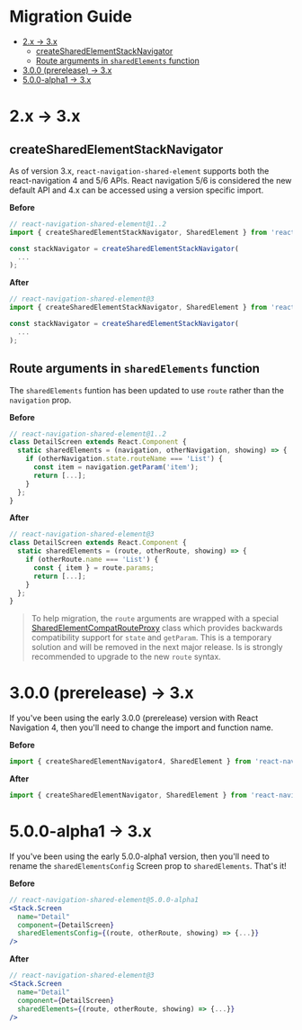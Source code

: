 # Migration Guide <!-- omit in toc -->

- [2.x -> 3.x](#2x---3x)
  - [createSharedElementStackNavigator](#createsharedelementstacknavigator)
  - [Route arguments in `sharedElements` function](#route-arguments-in-sharedelements-function)
- [3.0.0 (prerelease) -> 3.x](#300-prerelease---3x)
- [5.0.0-alpha1 -> 3.x](#500-alpha1---3x)

# 2.x -> 3.x

## createSharedElementStackNavigator

As of version 3.x, `react-navigation-shared-element` supports both the react-navigation 4 and 5/6 APIs. React navigation 5/6 is considered the new default API and 4.x can be accessed using a version specific import.

**Before**

```jsx
// react-navigation-shared-element@1..2
import { createSharedElementStackNavigator, SharedElement } from 'react-navigation-shared-element';

const stackNavigator = createSharedElementStackNavigator(
  ...
);
```

**After**

```jsx
// react-navigation-shared-element@3
import { createSharedElementStackNavigator, SharedElement } from 'react-navigation-shared-element/stack-v4';

const stackNavigator = createSharedElementStackNavigator(
  ...
);
```


## Route arguments in `sharedElements` function

The `sharedElements` funtion has been updated to use `route` rather than the `navigation` prop.

**Before**

```jsx
// react-navigation-shared-element@1..2
class DetailScreen extends React.Component {
  static sharedElements = (navigation, otherNavigation, showing) => {
    if (otherNavigation.state.routeName === 'List') {
      const item = navigation.getParam('item');
      return [...];
    }
  };
}
```

**After**

```jsx
// react-navigation-shared-element@3
class DetailScreen extends React.Component {
  static sharedElements = (route, otherRoute, showing) => {
    if (otherRoute.name === 'List') {
      const { item } = route.params;
      return [...];
    }
  };
}
```

> To help migration, the `route` arguments are wrapped with a special [SharedElementCompatRouteProxy](../src/SharedElementCompatRouteProxy.ts) class which provides backwards compatibility support for `state` and `getParam`. This is a temporary solution and will be removed in the next major release. Is is strongly recommended to upgrade to the new `route` syntax.


# 3.0.0 (prerelease) -> 3.x

If you've been using the early 3.0.0 (prerelease) version with React Navigation 4, then you'll need to change the import and function name.

**Before**

```jsx
import { createSharedElementNavigator4, SharedElement } from 'react-navigation-shared-element';
```

**After**

```jsx
import { createSharedElementNavigator, SharedElement } from 'react-navigation-shared-element/stack-v4';
```


# 5.0.0-alpha1 -> 3.x

If you've been using the early 5.0.0-alpha1 version, then you'll need to rename the `sharedElementsConfig` Screen prop to `sharedElements`. That's it!

**Before**

```jsx
// react-navigation-shared-element@5.0.0-alpha1
<Stack.Screen
  name="Detail"
  component={DetailScreen}
  sharedElementsConfig={(route, otherRoute, showing) => {...}}
/>
```

**After**

```jsx
// react-navigation-shared-element@3
<Stack.Screen
  name="Detail"
  component={DetailScreen}
  sharedElements={(route, otherRoute, showing) => {...}}
/>
```
